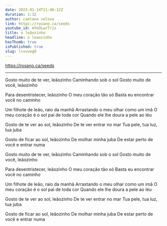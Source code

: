 ```yaml
---
date: 2023-01-14T11:46:12Z
duration: 1:32
author: caetano veloso
link: https://rosano.ca/seeds
youtube_id: mfeOLwrTrjs
title: o leãozinho
headline: o leaozinho
hasThumb: true
isPublished: true
slug: lcvvueg0
---
```

https://rosano.ca/seeds

---

Gosto muito de te ver, leãozinho
Caminhando sob o sol
Gosto muito de você, leãozinho

Para desentristecer, leãozinho
O meu coração tão só
Basta eu encontrar você no caminho

Um filhote de leão, raio da manhã
Arrastando o meu olhar como um imã
O meu coração é o sol pai de toda cor
Quando ele lhe doura a pele ao léu

Gosto de te ver ao sol, leãozinho
De te ver entrar no mar
Tua pele, tua luz, tua juba

Gosto de ficar ao sol, leãozinho
De molhar minha juba
De estar perto de você e entrar numa

Gosto muito de te ver, leãozinho
Caminhando sob o sol
Gosto muito de você, leãozinho

Para desentristecer, leãozinho
O meu coração tão só
Basta eu encontrar você no caminho

Um filhote de leão, raio da manhã
Arrastando o meu olhar como um imã
O meu coração é o sol pai de toda cor
Quando ele lhe doura a pele ao léu

Gosto de te ver ao sol, leãozinho
De te ver entrar no mar
Tua pele, tua luz, tua juba

Gosto de ficar ao sol, leãozinho
De molhar minha juba
De estar perto de você e entrar numa
